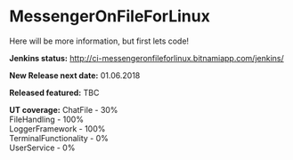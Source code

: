 # MessengerOnFileForLinux
Here will be more information, but first lets code!

<b>Jenkins status:</b>
http://ci-messengeronfileforlinux.bitnamiapp.com/jenkins/

<b>New Release next date:</b>
01.06.2018

<b>Released featured:</b>
TBC

<b>UT coverage:</b>
ChatFile - 30% <br>
FileHandling - 100% <br>
LoggerFramework - 100% <br>
TerminalFunctionality - 0% <br>
UserService - 0% 
